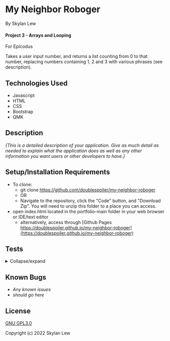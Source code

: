 
# My Neighbor Roboger

By Skylan Lew

#### Project 3 - Arrays and Looping

For Epicodus

Takes a user input number, and returns a list counting from 0 to that number, replacing numbers containing 1, 2 and 3 with various phrases (see description).

## Technologies Used

* Javascript
* HTML
* CSS
* Bootstrap
* QMK

## Description

_{This is a detailed description of your application. Give as much detail as needed to explain what the application does as well as any other information you want users or other developers to have.}_

## Setup/Installation Requirements

* To clone:
  * git clone https://github.com/doublespoiler/my-neighbor-roboger
  * OR
  * Navigate to the repository, click the "Code" button, and "Download Zip".  You will need to unzip this folder to a place you can access.
* open index.html located in the portfolio-main folder in your web browser or IDE/text editor
  * alternatively, access through [Github Pages https://doublespoiler.github.io/my-neighbor-roboger](https://doublespoiler.github.io/my-neighbor-roboger)

## Tests

<details>
  <summary>Collapse/expand</summary>
  <details>
    <summary>Describe countUp()</summary>
      Test 1: "It should return an array of numbers from 0 to the user's inputted number"
      <blockquote>
        Code: <br>
        countUp("5"); <br>
        Expected Result: <br> 
        [0, 1, 2, 3, 4, 5] <br>
      </blockquote>
      Test 2: "It should return false if the input is not fully a number" <br>
      Plan on if countUp===false (in handleSumbission) to show error "input is not a number"
      <blockquote>
        Code:  <br>
        countUp("hello6");  <br>
        Expected Result: <br> 
        false <br> 
      </blockquote>
      Test 3: "It should return false if the input blank" <br>
      Plan on if countUp===false (in handleSumbission) to show error "input is not a number" 
      <blockquote>
        Code:  <br>
        countUp("      "); <br>
        Expected Result: <br>
        false <br> 
      </blockquote>
      Test 4: "It should return an array with each digit of the input number being its own array entry"
      <blockquote>
        Code:  <br>
        countUp("123");  <br>
        Expected Result: <br> false <br>
      </blockquote>
  </details>


  <details>
    <summary>Describe beepBoop()</summary> 
      Test 1: "It should return an array that has the same elements as the input array, but with every '1' replaced with 'Beep!'"
        <blockquote>
        Code: <br>
        beepBoop(["0", "1", "2"]) <br>
        Expected Result: <br>
        ["0", "Beep!", "2"] <br>
        </blockquote>
      Test 2: "It should return an array that is a mirror of the input, but with every '1' replaced with 'Beep!' and every '2' replaced with 'Boop!'"
        <blockquote>
        Code: <br> 
        beepBoop(["0", "1", "2", "0", "2", "1"]) <br>
        Expected Result: <br>
        ["0", "Beep!", "Boop!", "0", "Boop!", "Beep!"]<br>
        </blockquote>
      Test 3: "It should return an array that is a mirror of the input, but with every '1' replaced with 'Beep!', every '2' replaced with 'Boop!' and every 3 replaced with 'Won't you be my neighbor?'"
        <blockquote>
        Code: <br>
        beepBoop(["3", "0", "1", "2", "3", "0", "2", "1"])<br> 
        Expected Result: ["Won't you be my neighbor?", "0", "Beep!", "Boop!", "Won't you be my neighbor?" "0", "Boop!", "Beep!"]<br>
        </blockquote>
      Test 4: "It will console.log() an array made of the element's individual digits if the element is greater than 11."<br> <!--This is the part where I realized I didn't take into account numbers larger than 11 for the rules -->
        <blockquote>
        Code: <br>
        beepBoop(["1234"])<br>
        Expected Result: ["1", "2", "3", "4"]<br>
        </blockquote>
      Test 5: "It will return 'Won't you be my neighbor' if it is larger than 11, even if it has a 1 or 2 in it, regardless of position."<br> <!-- This test seems like a large jump, but it is very small. -->
        <blockquote>
        Code: <br>
        beepBoop(["31", "1", "113"])<br>
        Expected Result: ["Won't you be my neighbor?", "Beep!", "Won't you be my neighbor?"]<br>
        </blockquote>
  </details>

  <details>
    <summary>Describe countUp()</summary>  
      Test 2: 
      <blockquote>
        Code: <br> 
        <br>
        Expected Result: <br>
        <br>
      </blockquote>
  </details>
</details>


## Known Bugs

* _Any known issues_
* _should go here_

## License

[GNU GPL3.0](https://choosealicense.com/licenses/gpl-3.0/)

Copyright (c) 2022 Skylan Lew